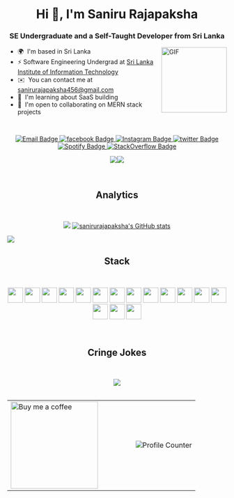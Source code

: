 <h1 align="center">Hi 👋, I'm Saniru Rajapaksha</h1>
<h3 align="center">SE Undergraduate and a Self-Taught Developer from Sri Lanka</h3>

<img align="right" height="150rem" alt="GIF" src="https://media.giphy.com/media/ZVik7pBtu9dNS/giphy.gif" />

* 🌍  I'm based in Sri Lanka
* ⚡  Software Engineering Undergrad at [Sri Lanka Institute of Information Technology](https://www.sliit.lk/)
* ✉️  You can contact me at [sanirurajapaksha456@gmail.com](mailto:sanirurajapaksha456@gmail.com)
* 🧠  I'm learning about SaaS building
* 🤝  I'm open to collaborating on MERN stack projects

<br>
<p align="center">
  <a target="_blank" href="mailto:sanirurajapaksha456@gmail.com">
   <img src="https://img.shields.io/badge/Gmail-D14836?style=for-the-badge&logo=gmail&logoColor=white" alt="Email Badge">
  </a>
  <a target="_blank" href="https://www.facebook.com/saniru.rajapaksha.5/">
   <img src="https://img.shields.io/badge/Facebook-1877F2?style=for-the-badge&logo=facebook&logoColor=white" alt="facebook Badge">
  </a>
  <a target="_blank" href="https://www.instagram.com/_saniru_rajapaksha_/">
   <img src="https://img.shields.io/badge/Instagram-E4405F?style=for-the-badge&logo=instagram&logoColor=white" alt="Instagram Badge">
  </a>
  <a target="_blank" href="https://twitter.com/SaniruRajapaks2">
   <img src="https://img.shields.io/badge/Twitter-1DA1F2?style=for-the-badge&logo=twitter&logoColor=white" alt="twitter Badge">
  </a>
  <a target="_blank" href="https://open.spotify.com/user/zfm2dj0blp1rl8y4w5n2ifiy0?si=fc3ace7ade984bb9">
   <img src="https://img.shields.io/badge/Spotify-1ED760?&style=for-the-badge&logo=spotify&logoColor=white" alt="Spotify Badge">
  </a>
  <a target="_blank" href="https://stackoverflow.com/users/14895464/saniru-rajapaksha">
   <img src="https://img.shields.io/badge/Stack_Overflow-FE7A16?style=for-the-badge&logo=stack-overflow&logoColor=white" alt="StackOverflow Badge">
  </a>
</p>

<p align="center">
 <a href="https://www.twitter.com/snru_vevo" target="_blank" rel="noreferrer"><img
 src="https://img.shields.io/twitter/follow/snru_vevo?logo=twitter&style=for-the-badge&color=0891b2&labelColor=1c1917"
 /></a><a href="https://www.github.com/sanirurajapaksha" target="_blank" rel="noreferrer"><img
 src="https://img.shields.io/github/followers/sanirurajapaksha?logo=github&style=for-the-badge&color=0891b2&labelColor=1c1917" /></a>
</p>
<br>
<h2 align="center">Analytics</h2>
<br>

<p align="center">
 <a href="http://www.github.com/sanirurajapaksha"><img src="https://github-readme-streak-stats.herokuapp.com/?user=sanirurajapaksha&stroke=ffffff&background=1c1917&ring=0891b2&fire=0891b2&currStreakNum=ffffff&currStreakLabel=0891b2&sideNums=ffffff&sideLabels=ffffff&dates=ffffff&hide_border=true" /></a>
 <a href="http://www.github.com/sanirurajapaksha" align="right"><img src="https://github-readme-stats.vercel.app/api?username=sanirurajapaksha&show_icons=true&hide=&count_private=true&title_color=0891b2&text_color=ffffff&icon_color=0891b2&bg_color=1c1917&hide_border=true&show_icons=true" alt="sanirurajapaksha's GitHub stats" /></a>
</p>

[![](https://github-readme-activity-graph.vercel.app/graph?username=sanirurajapaksha&bg_color=000000&color=ffffff&line=ffffff&point=ffffff&area=true&hide_border=true)](https://github.com/ashutosh00710/github-readme-activity-graph)
<br>

<h2 align="center">Stack</h2>
<br>
<p align="center">
  <img height="35rem" src="https://img.shields.io/badge/React-20232A?style=for-the-badge&logo=react&logoColor=61DAFB" />
  <img height="35rem" src="https://img.shields.io/badge/React_Native-20232A?style=for-the-badge&logo=react&logoColor=61DAFB" />
  <img height="35rem" src="https://img.shields.io/badge/JavaScript-F7DF1E?style=for-the-badge&logo=javascript&logoColor=black" />
  <img height="35rem" src="https://img.shields.io/badge/HTML5-E34F26?style=for-the-badge&logo=html5&logoColor=white" />
  <img height="35rem" src="https://img.shields.io/badge/CSS3-1572B6?style=for-the-badge&logo=css3&logoColor=white" />
  <img height="35rem" src="https://img.shields.io/badge/Tailwind_CSS-38B2AC?style=for-the-badge&logo=tailwind-css&logoColor=white" />
  <img height="35rem" src="https://img.shields.io/badge/Redux-593D88?style=for-the-badge&logo=redux&logoColor=white" />
  <img height="35rem" src="https://img.shields.io/badge/React_Router-CA4245?style=for-the-badge&logo=react-router&logoColor=white" />
  <img height="35rem" src="https://img.shields.io/badge/MongoDB-4EA94B?style=for-the-badge&logo=mongodb&logoColor=white" />
  <img height="35rem" src="https://img.shields.io/badge/Google_Cloud-4285F4?style=for-the-badge&logo=google-cloud&logoColor=white" />
  <img height="35rem" src="https://img.shields.io/badge/Gatsby-663399?style=for-the-badge&logo=gatsby&logoColor=white" />
  <img height="35rem" src="https://img.shields.io/badge/Dart-0175C2?style=for-the-badge&logo=dart&logoColor=white" />
  <img height="35rem" src="https://img.shields.io/badge/Python-14354C?style=for-the-badge&logo=python&logoColor=white" />
  <img height="35rem" src="https://img.shields.io/badge/Node.js-43853D?style=for-the-badge&logo=node.js&logoColor=white" />
  <img height="35rem" src="https://img.shields.io/badge/Flutter-02569B?style=for-the-badge&logo=flutter&logoColor=white" />
  <img height="35rem" src="https://img.shields.io/badge/Heroku-430098?style=for-the-badge&logo=heroku&logoColor=white" />
</p>

<br>

<h2 align="center">Cringe Jokes</h2>
<br>
<p align="center"><img align="center" src="https://readme-jokes.vercel.app/api" />
<br>
<br>

<table align="center" width="100%">
  <tr>
    <td align="left" width="50%">
      <a href="https://www.buymeacoffee.com/snru">
        <img src="https://cdn.buymeacoffee.com/buttons/v2/default-yellow.png" width="200" alt="Buy me a coffee" />
      </a>
    </td>
    <td align="right" width="50%">
      <img src="https://profile-counter.glitch.me/sanirurajapaksha/count.svg" alt="Profile Counter" />
    </td>
  </tr>
</table>
